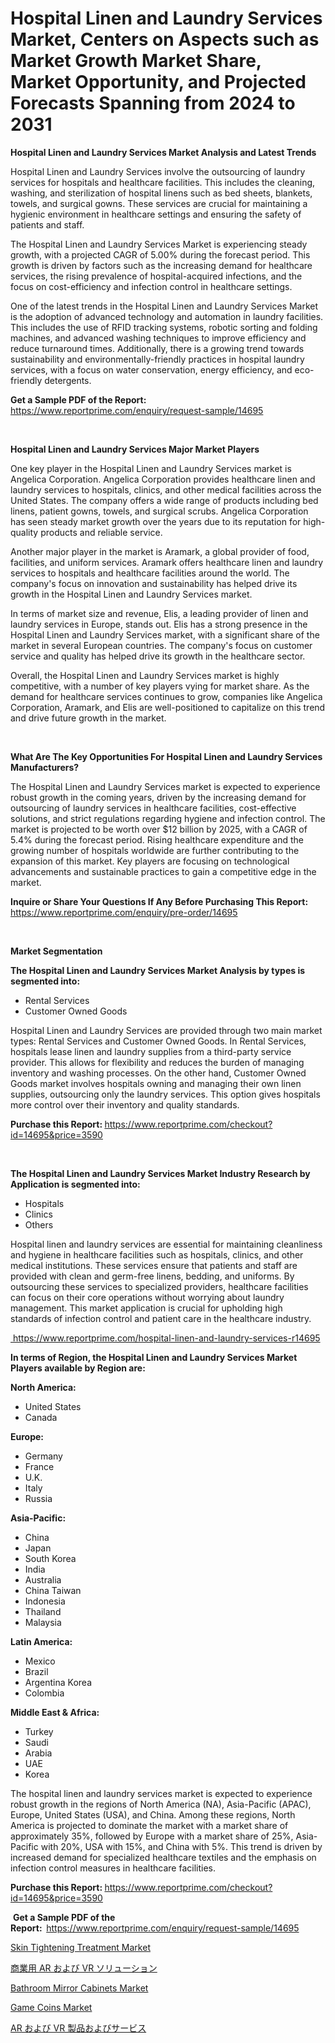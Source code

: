 <p><h1>Hospital Linen and Laundry Services Market, Centers on Aspects such as Market Growth Market Share, Market Opportunity, and Projected Forecasts Spanning from 2024 to 2031</h1></p><p><strong>Hospital Linen and Laundry Services Market Analysis and Latest Trends</strong></p>
<p><p>Hospital Linen and Laundry Services involve the outsourcing of laundry services for hospitals and healthcare facilities. This includes the cleaning, washing, and sterilization of hospital linens such as bed sheets, blankets, towels, and surgical gowns. These services are crucial for maintaining a hygienic environment in healthcare settings and ensuring the safety of patients and staff.</p><p>The Hospital Linen and Laundry Services Market is experiencing steady growth, with a projected CAGR of 5.00% during the forecast period. This growth is driven by factors such as the increasing demand for healthcare services, the rising prevalence of hospital-acquired infections, and the focus on cost-efficiency and infection control in healthcare settings. </p><p>One of the latest trends in the Hospital Linen and Laundry Services Market is the adoption of advanced technology and automation in laundry facilities. This includes the use of RFID tracking systems, robotic sorting and folding machines, and advanced washing techniques to improve efficiency and reduce turnaround times. Additionally, there is a growing trend towards sustainability and environmentally-friendly practices in hospital laundry services, with a focus on water conservation, energy efficiency, and eco-friendly detergents.</p></p>
<p><strong>Get a Sample PDF of the Report:&nbsp;</strong> <a href="https://www.reportprime.com/enquiry/request-sample/14695">https://www.reportprime.com/enquiry/request-sample/14695</a></p>
<p>&nbsp;</p>
<p><strong>Hospital Linen and Laundry Services Major Market Players</strong></p>
<p><p>One key player in the Hospital Linen and Laundry Services market is Angelica Corporation. Angelica Corporation provides healthcare linen and laundry services to hospitals, clinics, and other medical facilities across the United States. The company offers a wide range of products including bed linens, patient gowns, towels, and surgical scrubs. Angelica Corporation has seen steady market growth over the years due to its reputation for high-quality products and reliable service.</p><p>Another major player in the market is Aramark, a global provider of food, facilities, and uniform services. Aramark offers healthcare linen and laundry services to hospitals and healthcare facilities around the world. The company's focus on innovation and sustainability has helped drive its growth in the Hospital Linen and Laundry Services market.</p><p>In terms of market size and revenue, Elis, a leading provider of linen and laundry services in Europe, stands out. Elis has a strong presence in the Hospital Linen and Laundry Services market, with a significant share of the market in several European countries. The company's focus on customer service and quality has helped drive its growth in the healthcare sector.</p><p>Overall, the Hospital Linen and Laundry Services market is highly competitive, with a number of key players vying for market share. As the demand for healthcare services continues to grow, companies like Angelica Corporation, Aramark, and Elis are well-positioned to capitalize on this trend and drive future growth in the market.</p></p>
<p>&nbsp;</p>
<p><strong>What Are The Key Opportunities For Hospital Linen and Laundry Services Manufacturers?</strong></p>
<p><p>The Hospital Linen and Laundry Services market is expected to experience robust growth in the coming years, driven by the increasing demand for outsourcing of laundry services in healthcare facilities, cost-effective solutions, and strict regulations regarding hygiene and infection control. The market is projected to be worth over $12 billion by 2025, with a CAGR of 5.4% during the forecast period. Rising healthcare expenditure and the growing number of hospitals worldwide are further contributing to the expansion of this market. Key players are focusing on technological advancements and sustainable practices to gain a competitive edge in the market.</p></p>
<p><strong>Inquire or Share Your Questions If Any Before Purchasing This Report:</strong> <a href="https://www.reportprime.com/enquiry/pre-order/14695">https://www.reportprime.com/enquiry/pre-order/14695</a></p>
<p>&nbsp;</p>
<p><strong>Market Segmentation</strong></p>
<p><strong>The Hospital Linen and Laundry Services Market Analysis by types is segmented into:</strong></p>
<p><ul><li>Rental Services</li><li>Customer Owned Goods</li></ul></p>
<p><p>Hospital Linen and Laundry Services are provided through two main market types: Rental Services and Customer Owned Goods. In Rental Services, hospitals lease linen and laundry supplies from a third-party service provider. This allows for flexibility and reduces the burden of managing inventory and washing processes. On the other hand, Customer Owned Goods market involves hospitals owning and managing their own linen supplies, outsourcing only the laundry services. This option gives hospitals more control over their inventory and quality standards.</p></p>
<p><strong>Purchase this Report:&nbsp;</strong><a href="https://www.reportprime.com/checkout?id=14695&price=3590">https://www.reportprime.com/checkout?id=14695&price=3590</a></p>
<p>&nbsp;</p>
<p><strong>The Hospital Linen and Laundry Services Market Industry Research by Application is segmented into:</strong></p>
<p><ul><li>Hospitals</li><li>Clinics</li><li>Others</li></ul></p>
<p><p>Hospital linen and laundry services are essential for maintaining cleanliness and hygiene in healthcare facilities such as hospitals, clinics, and other medical institutions. These services ensure that patients and staff are provided with clean and germ-free linens, bedding, and uniforms. By outsourcing these services to specialized providers, healthcare facilities can focus on their core operations without worrying about laundry management. This market application is crucial for upholding high standards of infection control and patient care in the healthcare industry.</p></p>
<p><a href="https://www.reportprime.com/hospital-linen-and-laundry-services-r14695">&nbsp;https://www.reportprime.com/hospital-linen-and-laundry-services-r14695</a></p>
<p><strong>In terms of Region, the Hospital Linen and Laundry Services Market Players available by Region are:</strong></p>
<p>
    <p> <strong> North America: </strong>
        <ul>
            <li>United States</li>
            <li>Canada</li>
        </ul>
        </p> 
    <p> <strong> Europe: </strong>
        <ul>
            <li>Germany</li>
            <li>France</li>
            <li>U.K.</li>
            <li>Italy</li>
            <li>Russia</li>
        </ul>
        </p> 
    <p> <strong> Asia-Pacific: </strong>
        <ul>
            <li>China</li>
            <li>Japan</li>
            <li>South Korea</li>
            <li>India</li>
            <li>Australia</li>
            <li>China Taiwan</li>
            <li>Indonesia</li>
            <li>Thailand</li>
            <li>Malaysia</li>
        </ul>
        </p> 
    <p> <strong> Latin America: </strong>
        <ul>
            <li>Mexico</li>
            <li>Brazil</li>
            <li>Argentina Korea</li>
            <li>Colombia</li>
        </ul>
        </p> 
    <p> <strong> Middle East & Africa: </strong>
        <ul>
            <li>Turkey</li>
            <li>Saudi</li>
            <li>Arabia</li>
            <li>UAE</li>
            <li>Korea</li>
        </ul>
    </p>
    </p>
<p><p>The hospital linen and laundry services market is expected to experience robust growth in the regions of North America (NA), Asia-Pacific (APAC), Europe, United States (USA), and China. Among these regions, North America is projected to dominate the market with a market share of approximately 35%, followed by Europe with a market share of 25%, Asia-Pacific with 20%, USA with 15%, and China with 5%. This trend is driven by increased demand for specialized healthcare textiles and the emphasis on infection control measures in healthcare facilities.</p></p>
<p><strong>Purchase this Report: </strong><a href="https://www.reportprime.com/checkout?id=14695&price=3590">https://www.reportprime.com/checkout?id=14695&price=3590</a></p>
<p>&nbsp;<strong>Get a Sample PDF of the Report:&nbsp;&nbsp;</strong><a href="https://www.reportprime.com/enquiry/request-sample/14695">https://www.reportprime.com/enquiry/request-sample/14695</a></p>
<p><strong></strong></p>
<p><p><a href="https://github.com/Alonsoolds3wq1d81czn8rbol/Market-Research-Report-List-2/blob/main/skin-tightening-treatment-market.md">Skin Tightening Treatment Market</a></p><p><a href="https://github.com/LeanneBruen2023/Market-Research-Report-List-1/blob/main/434876681071.md">商業用 AR および VR ソリューション</a></p><p><a href="https://www.linkedin.com/pulse/bathroom-mirror-cabinets-market-report-reveals-latest-1bije">Bathroom Mirror Cabinets Market</a></p><p><a href="https://issuu.com/reportprime-2/docs/game-coins-market-size-2030.pptx">Game Coins Market</a></p><p><a href="https://github.com/cnnriuez22368/Market-Research-Report-List-2/blob/main/982538181070.md">AR および VR 製品およびサービス</a></p></p>